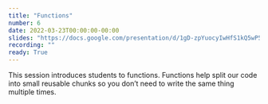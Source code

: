 ```yaml
---
title: "Functions"
number: 6
date: 2022-03-23T00:00:00-00:00
slides: "https://docs.google.com/presentation/d/1gD-zpYuocyIwHfS1kQ5wP53TYJaDKPOMY7ht0zXZGWI/edit?usp=sharing"
recording: ""
ready: True
---
```


This session introduces students to functions. Functions help split our code into small reusable chunks so you don’t need to write the same thing multiple times.